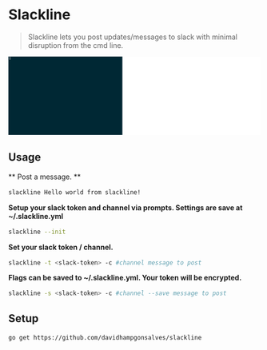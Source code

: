 # Slackline
> Slackline lets you post updates/messages to slack with minimal disruption from the cmd line.

![gif](https://github.com/davidhampgonsalves/slackline/blob/master/slackline.gif)

## Usage
** Post a message. **
``` sh
slackline Hello world from slackline!
```

**Setup your slack token and channel via prompts. Settings are save at ~/.slackline.yml**
``` sh
slackline --init
```

**Set your slack token / channel.**
``` sh
slackline -t <slack-token> -c #channel message to post
```

**Flags can be saved to ~/.slackline.yml. Your token will be encrypted.**
``` sh
slackline -s <slack-token> -c #channel --save message to post
```

## Setup 
```sh 
go get https://github.com/davidhampgonsalves/slackline
```
